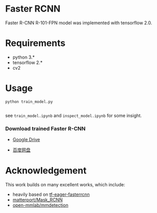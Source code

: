 # Faster RCNN

Faster R-CNN R-101-FPN model was implemented with tensorflow 2.0.

# Requirements

- python 3.*
- tensorflow 2.*
- cv2

# Usage

```
python train_model.py


```
see `train_model.ipynb` and `inspect_model.ipynb` for some insight.

### Download trained Faster R-CNN

- [Google Drive](https://drive.google.com/open?id=12gh8ei9w6MeAXXIxONNR-xdEdTJ8Zkko)

- [百度网盘](https://pan.baidu.com/s/1I5PGkpvnDSduJnngoWuktQ)




# Acknowledgement

This work builds on many excellent works, which include:

- heavily based on [tf-eager-fasterrcnn](https://github.com/Viredery/tf-eager-fasterrcnn)
- [matterport/Mask_RCNN](https://github.com/matterport/Mask_RCNN)
- [open-mmlab/mmdetection](https://github.com/open-mmlab/mmdetection)